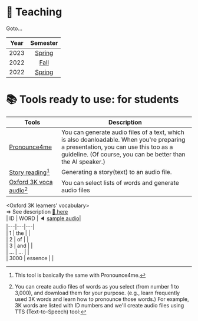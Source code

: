 # 📗 Teaching

Goto...  

|Year | Semester |  
|:---:|:---:|  
|2023|[Spring](https://github.com/MK316/Spring2023)
|2022|[Fall](https://github.com/MK316/Fall2022/blob/main/README.md)|  
|2022|[Spring](/S2022.md)|  



# 📚 **Tools ready to use: for students**

| Tools | Description |
|--|--|
|[Pronounce4me](https://github.com/MK316/Spring2023/blob/main/Pronounce4me.ipynb)|You can generate audio files of a text, which is also doanloadable. When you're preparing a presentation, you can use this too as a guideline. (Of course, you can be better than the AI speaker.)|
|[Story reading[^1]](https://github.com/MK316/applications/blob/main/Bedtimestory_tts.ipynb)| Generating a story(text) to an audio file. |
|[Oxford 3K voca audio[^2]](https://github.com/MK316/applications/blob/main/Oxford3K.ipynb)| You can select lists of words and generate audio files|

[^1]: This tool is basically the same with Pronounce4me.
[^2]: You can create audio files of words as you select (from number 1 to 3,000), and download them for your purpose. (e.g., learn frequently used 3K words and learn how to pronounce those words.) For example, 3K words are listed with ID numbers and we'll create audio files using TTS (Text-to-Speech) tool:

<Oxford 3K learners' vocabulary>  
=> See description [🔗 here](https://www.oxfordlearnersdictionaries.com/about/wordlists/oxford3000-5000)  
| ID | WORD | 🔈 [sample audio](/res/myaudio.mp4)|  
|---|---|---|    
| 1 | the | |  
| 2 | of | |  
| 3 | and | |  
| ... | ... | |  
| 3000 | essence | |  



